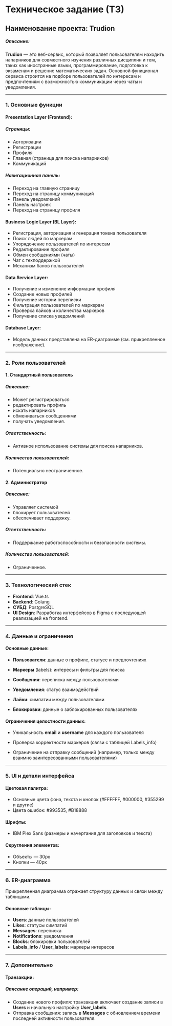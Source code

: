 # Техническое задание (ТЗ)
## Наименование проекта: Trudion

##### Описание:
**Trudion** — это веб-сервис, который позволяет пользователям находить напарников для совместного изучения различных дисциплин и тем, таких как иностранные языки, программирование, подготовка к экзаменам и решение математических задач. Основной функционал сервиса строится на подборе пользователей по интересам и предпочтениям с возможностью коммуникации через чаты и уведомления.

---

### 1. Основные функции
#### Presentation Layer (Frontend):
##### Страницы:
- Авторизации
- Регистрации
- Профиля
- Главная (страница для поиска напарников)
- Коммуникаций
##### Навигационная панель:
- Переход на главную страницу
- Переход на страницу коммуникаций
- Панель уведомлений
- Панель настроек
- Переход на страницу профиля



#### Business Logic Layer (BL Layer):
- Регистрация, авторизация и генерация токена пользователя
- Поиск людей по маркерам
- Упорядочение пользователей по интересам
- Редактирование профиля
- Обмен сообщениями (чаты)
- Чат с техподдержкой
- Механизм банов пользователей

#### Data Service Layer:
- Получение и изменение информации профиля
- Создание новых профилей
- Получение истории переписки
- Фильтрация пользователей по маркерам
- Проверка лайков и количества маркеров
- Получение списка уведомлений

#### Database Layer:
- Модель данных представлена на ER-диаграмме (см. прикрепленное изображение).

---

### 2. Роли пользователей
#### 1. Стандартный пользователь
##### Описание: 
- Может регистрироваться
- редактировать профиль
- искать напарников
- обмениваться сообщениями
- получать уведомления.
##### Ответственность: 
- Активное использование системы для поиска напарников.
##### Количество пользователей:
- Потенциально неограниченное.
#### 2. Администратор

##### Описание: 
- Управляет системой
- блокирует пользователей
- обеспечивает поддержку.
##### Ответственность: 
- Поддержание работоспособности и безопасности системы.
##### Количество пользователей:
- Ограниченное.

---

### 3. Технологический стек
- **Frontend**: Vue.ts
- **Backend**: Golang
- **СУБД**: PostgreSQL
- **UI Design**: Разработка интерфейсов в Figma с последующей реализацией на frontend.

---

### 4. Данные и ограничения

#### Основные данные:
- **Пользователи**: данные о профиле, статусе и предпочтениях

- **Маркеры** (labels): интересы и фильтры для поиска

- **Сообщения**: переписка между пользователями

- **Уведомления**: статус взаимодействий

- **Лайки**: симпатии между пользователями

- **Блокировки**: данные о заблокированных пользователях

#### Ограничения целостности данных:

- Уникальность **email** и **username** для каждого пользователя

- Проверка корректности маркеров (связи с таблицей Labels_info)

- Ограничение на отправку сообщений (например, только между взаимно заинтересованными пользователями)

---

### 5. UI и детали интерфейса

#### Цветовая палитра:
- Основные цвета фона, текста и кнопок (#FFFFFF, #000000, #355299 и другие)
- Цвета ошибок: #993535, #B18888
#### Шрифты: 
- IBM Plex Sans (размеры и начертания для заголовков и текста)

#### Скругления элементов:
- Объекты — 30px
- Кнопки — 40px

---

### 6. ER-диаграмма
Прикрепленная диаграмма отражает структуру данных и связи между таблицами. 

#### Основные таблицы:

- **Users**: данные пользователей
- **Likes**: статусы симпатий
- **Messages**: переписка
- **Notifications**: уведомления
- **Blocks**: блокировки пользователей
- **Labels_info** / **User_labels**: маркеры интересов

---

### 7. Дополнительно
#### Транзакции: 
##### Описание операций, например:
- Создание нового профиля: транзакция включает создание записи в **Users** и начальную настройку **User_labels**.
- Отправка сообщения: запись в **Messages** с обновлением времени последней активности пользователя.